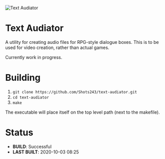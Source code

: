 ![Text Audiator](https://github.com/Shots243/text-audiator/raw/master/audiator-banner.png)
# Text Audiator

A utility for creating audio files for RPG-style dialogue boxes. This is to be used for video creation, rather than actual games.

Currently work in progress.

# Building

1. `git clone https://github.com/Shots243/text-audiator.git`
2. `cd text-audiator`
3. `make`

The executable will place itself on the top level path (next to the makefile).

# Status

* **BUILD**: Successful
* **LAST BUILT**: 2020-10-03 08:25
